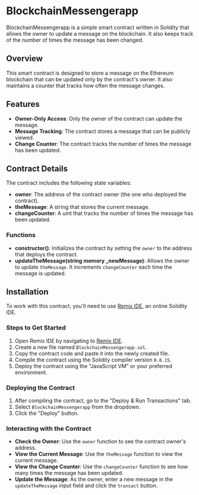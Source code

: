 # BlockchainMessengerapp

BlockchainMessengerapp is a simple smart contract written in Solidity that allows the owner to update a message on the blockchain. It also keeps track of the number of times the message has been changed.

## Overview

This smart contract is designed to store a message on the Ethereum blockchain that can be updated only by the contract's owner. It also maintains a counter that tracks how often the message changes.

## Features

- **Owner-Only Access**: Only the owner of the contract can update the message.
- **Message Tracking**: The contract stores a message that can be publicly viewed.
- **Change Counter**: The contract tracks the number of times the message has been updated.

## Contract Details

The contract includes the following state variables:

- **owner**: The address of the contract owner (the one who deployed the contract).
- **theMessage**: A string that stores the current message.
- **changeCounter**: A uint that tracks the number of times the message has been updated.

### Functions

- **constructor()**: Initializes the contract by setting the `owner` to the address that deploys the contract.
- **updateTheMessage(string memory _newMessage)**: Allows the owner to update `theMessage`. It increments `changeCounter` each time the message is updated.

## Installation

To work with this contract, you'll need to use [Remix IDE](https://remix.ethereum.org/), an online Solidity IDE.

### Steps to Get Started

1. Open Remix IDE by navigating to [Remix IDE](https://remix.ethereum.org/).
2. Create a new file named `BlockchainMessengerapp.sol`.
3. Copy the contract code and paste it into the newly created file.
4. Compile the contract using the Solidity compiler version `0.8.15`.
5. Deploy the contract using the "JavaScript VM" or your preferred environment.

### Deploying the Contract

1. After compiling the contract, go to the "Deploy & Run Transactions" tab.
2. Select `BlockchainMessengerapp` from the dropdown.
3. Click the "Deploy" button.

### Interacting with the Contract

- **Check the Owner**: Use the `owner` function to see the contract owner's address.
- **View the Current Message**: Use the `theMessage` function to view the current message.
- **View the Change Counter**: Use the `changeCounter` function to see how many times the message has been updated.
- **Update the Message**: As the owner, enter a new message in the `updateTheMessage` input field and click the `transact` button.
